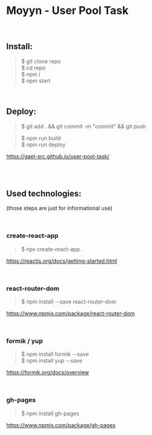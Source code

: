 # Moyyn - User Pool Task

</br>

## Install:

> $ git clone repo</br>
> $ cd repo</br> 
> $ npm i</br>
> $ npm start</br>

</br>

## Deploy:

> \$ git add . && git commit -m "commit" && git push</br>

> $ npm run build</br>
> $ npm run deploy</br>

https://gael-src.github.io/user-pool-task/

</br>
</br>

## Used technologies:

(those steps are just for informational use)

</br>

### create-react-app

> \$ npx create-react-app .

https://reactjs.org/docs/getting-started.html

</br>

### react-router-dom

> \$ npm install --save react-router-dom</br>

https://www.npmjs.com/package/react-router-dom

</br>

### formik / yup

> $ npm install formik --save</br>
> $ npm install yup --save</br>

https://formik.org/docs/overview

</br>

### gh-pages

> \$ npm install gh-pages</br>

https://www.npmjs.com/package/gh-pages

</br>
